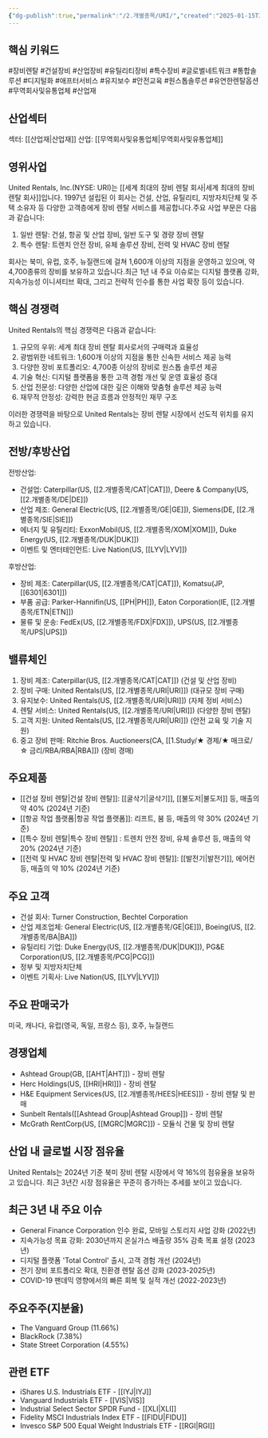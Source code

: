 ```yaml
---
{"dg-publish":true,"permalink":"/2.개별종목/URI/","created":"2025-01-15T20:45:09.953+09:00","updated":"2025-07-29T21:37:05.336+09:00"}
---
```


## 핵심 키워드

#장비렌탈 #건설장비 #산업장비 #유틸리티장비 #특수장비 #글로벌네트워크 #통합솔루션 #디지털화  #애프터서비스 #유지보수 #안전교육 #원스톱솔루션 #유연한렌탈옵션 #무역회사및유통업체 #산업재 

## 산업섹터

섹터: [[산업재\|산업재]]
산업: [[무역회사및유통업체\|무역회사및유통업체]]

## 영위사업

United Rentals, Inc.(NYSE: URI)는 [[세계 최대의 장비 렌탈 회사\|세계 최대의 장비 렌탈 회사]]입니다. 1997년 설립된 이 회사는 건설, 산업, 유틸리티, 지방자치단체 및 주택 소유자 등 다양한 고객층에게 장비 렌탈 서비스를 제공합니다.주요 사업 부문은 다음과 같습니다:

1. 일반 렌탈: 건설, 항공 및 산업 장비, 일반 도구 및 경량 장비 렌탈
2. 특수 렌탈: 트렌치 안전 장비, 유체 솔루션 장비, 전력 및 HVAC 장비 렌탈

회사는 북미, 유럽, 호주, 뉴질랜드에 걸쳐 1,600개 이상의 지점을 운영하고 있으며, 약 4,700종류의 장비를 보유하고 있습니다.최근 1년 내 주요 이슈로는 디지털 플랫폼 강화, 지속가능성 이니셔티브 확대, 그리고 전략적 인수를 통한 사업 확장 등이 있습니다.

## 핵심 경쟁력

United Rentals의 핵심 경쟁력은 다음과 같습니다:

1. 규모의 우위: 세계 최대 장비 렌탈 회사로서의 구매력과 효율성
2. 광범위한 네트워크: 1,600개 이상의 지점을 통한 신속한 서비스 제공 능력
3. 다양한 장비 포트폴리오: 4,700종 이상의 장비로 원스톱 솔루션 제공
4. 기술 혁신: 디지털 플랫폼을 통한 고객 경험 개선 및 운영 효율성 증대
5. 산업 전문성: 다양한 산업에 대한 깊은 이해와 맞춤형 솔루션 제공 능력
6. 재무적 안정성: 강력한 현금 흐름과 안정적인 재무 구조

이러한 경쟁력을 바탕으로 United Rentals는 장비 렌탈 시장에서 선도적 위치를 유지하고 있습니다.

## 전방/후방산업

전방산업:

- 건설업: Caterpillar(US, [[2.개별종목/CAT\|CAT]]), Deere & Company(US, [[2.개별종목/DE\|DE]])
- 산업 제조: General Electric(US, [[2.개별종목/GE\|GE]]), Siemens(DE, [[2.개별종목/SIE\|SIE]])
- 에너지 및 유틸리티: ExxonMobil(US, [[2.개별종목/XOM\|XOM]]), Duke Energy(US, [[2.개별종목/DUK\|DUK]])
- 이벤트 및 엔터테인먼트: Live Nation(US, [[LYV\|LYV]])

후방산업:

- 장비 제조: Caterpillar(US, [[2.개별종목/CAT\|CAT]]), Komatsu(JP, [[6301\|6301]])
- 부품 공급: Parker-Hannifin(US, [[PH\|PH]]), Eaton Corporation(IE, [[2.개별종목/ETN\|ETN]])
- 물류 및 운송: FedEx(US, [[2.개별종목/FDX\|FDX]]), UPS(US, [[2.개별종목/UPS\|UPS]])

## 밸류체인

1. 장비 제조: Caterpillar(US, [[2.개별종목/CAT\|CAT]]) (건설 및 산업 장비)
2. 장비 구매: United Rentals(US, [[2.개별종목/URI\|URI]]) (대규모 장비 구매)
3. 유지보수: United Rentals(US, [[2.개별종목/URI\|URI]]) (자체 정비 서비스)
4. 렌탈 서비스: United Rentals(US, [[2.개별종목/URI\|URI]]) (다양한 장비 렌탈)
5. 고객 지원: United Rentals(US, [[2.개별종목/URI\|URI]]) (안전 교육 및 기술 지원)
6. 중고 장비 판매: Ritchie Bros. Auctioneers(CA, [[1.Study/★ 경제/★ 매크로/☆ 금리/RBA/RBA\|RBA]]) (장비 경매)

## 주요제품

- [[건설 장비 렌탈\|건설 장비 렌탈]]: [[굴삭기\|굴삭기]], [[불도저\|불도저]] 등, 매출의 약 40% (2024년 기준)
- [[항공 작업 플랫폼\|항공 작업 플랫폼]]: 리프트, 붐 등, 매출의 약 30% (2024년 기준)
- [[특수 장비 렌탈\|특수 장비 렌탈]] : 트렌치 안전 장비, 유체 솔루션 등, 매출의 약 20% (2024년 기준)
- [[전력 및 HVAC 장비 렌탈\|전력 및 HVAC 장비 렌탈]]: [[발전기\|발전기]], 에어컨 등, 매출의 약 10% (2024년 기준)

## 주요 고객

- 건설 회사: Turner Construction, Bechtel Corporation
- 산업 제조업체: General Electric(US, [[2.개별종목/GE\|GE]]), Boeing(US, [[2.개별종목/BA\|BA]])
- 유틸리티 기업: Duke Energy(US, [[2.개별종목/DUK\|DUK]]), PG&E Corporation(US, [[2.개별종목/PCG\|PCG]])
- 정부 및 지방자치단체
- 이벤트 기획사: Live Nation(US, [[LYV\|LYV]])

## 주요 판매국가

미국, 캐나다, 유럽(영국, 독일, 프랑스 등), 호주, 뉴질랜드

## 경쟁업체

- Ashtead Group(GB, [[AHT\|AHT]]) - 장비 렌탈
- Herc Holdings(US, [[HRI\|HRI]]) - 장비 렌탈
- H&E Equipment Services(US, [[2.개별종목/HEES\|HEES]]) - 장비 렌탈 및 판매
- Sunbelt Rentals([[Ashtead Group\|Ashtead Group]]) - 장비 렌탈
- McGrath RentCorp(US, [[MGRC\|MGRC]]) - 모듈식 건물 및 장비 렌탈

## 산업 내 글로벌 시장 점유율

United Rentals는 2024년 기준 북미 장비 렌탈 시장에서 약 16%의 점유율을 보유하고 있습니다. 최근 3년간 시장 점유율은 꾸준히 증가하는 추세를 보이고 있습니다.

## 최근 3년 내 주요 이슈

- General Finance Corporation 인수 완료, 모바일 스토리지 사업 강화 (2022년)
- 지속가능성 목표 강화: 2030년까지 온실가스 배출량 35% 감축 목표 설정 (2023년)
- 디지털 플랫폼 'Total Control' 출시, 고객 경험 개선 (2024년)
- 전기 장비 포트폴리오 확대, 친환경 렌탈 옵션 강화 (2023-2025년)
- COVID-19 팬데믹 영향에서의 빠른 회복 및 실적 개선 (2022-2023년)

## 주요주주(지분율)

- The Vanguard Group (11.66%)
- BlackRock (7.38%)
- State Street Corporation (4.55%)

## 관련 ETF

- iShares U.S. Industrials ETF - [[IYJ\|IYJ]]
- Vanguard Industrials ETF - [[VIS\|VIS]]
- Industrial Select Sector SPDR Fund - [[XLI\|XLI]]
- Fidelity MSCI Industrials Index ETF - [[FIDU\|FIDU]]
- Invesco S&P 500 Equal Weight Industrials ETF - [[RGI\|RGI]]